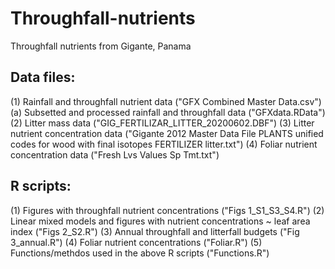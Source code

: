 # Throughfall-nutrients
Throughfall nutrients from Gigante, Panama

## Data files:
(1) Rainfall and throughfall nutrient data ("GFX Combined Master Data.csv")
      (a) Subsetted and processed rainfall and throughfall data ("GFXdata.RData")
(2) Litter mass data ("GIG_FERTILIZAR_LITTER_20200602.DBF")
(3) Litter nutrient concentration data ("Gigante 2012 Master Data File PLANTS unified codes for wood with final isotopes FERTILIZER litter.txt")
(4) Foliar nutrient concentration data ("Fresh Lvs Values Sp Tmt.txt")

## R scripts:
(1) Figures with throughfall nutrient concentrations ("Figs 1_S1_S3_S4.R")
(2) Linear mixed models and figures with nutrient concentrations ~ leaf area index ("Figs 2_S2.R")
(3) Annual throughfall and litterfall budgets ("Fig 3_annual.R")
(4) Foliar nutrient concentrations ("Foliar.R")
(5) Functions/methdos used in the above R scripts ("Functions.R")
